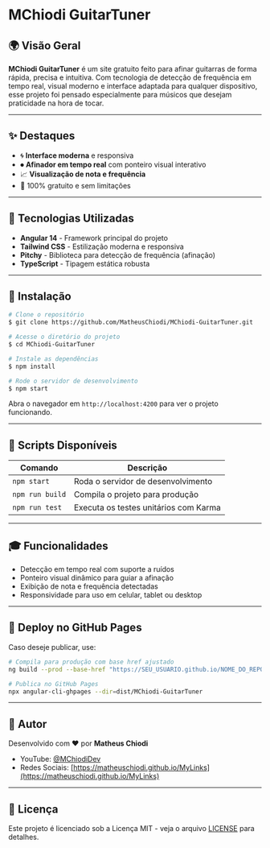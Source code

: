 # MChiodi GuitarTuner

## 🌍 Visão Geral

**MChiodi GuitarTuner** é um site gratuito feito para afinar guitarras de forma rápida, precisa e intuitiva. Com tecnologia de detecção de frequência em tempo real, visual moderno e interface adaptada para qualquer dispositivo, esse projeto foi pensado especialmente para músicos que desejam praticidade na hora de tocar.

---

## ✨ Destaques

- 🌀 **Interface moderna** e responsiva
- ⏺ **Afinador em tempo real** com ponteiro visual interativo
- 📈 **Visualização de nota e frequência**
- 🚀 100% gratuito e sem limitações

---

## 🚀 Tecnologias Utilizadas

- **Angular 14** - Framework principal do projeto
- **Tailwind CSS** - Estilização moderna e responsiva
- **Pitchy** - Biblioteca para detecção de frequência (afinação)
- **TypeScript** - Tipagem estática robusta

---

## 🚧 Instalação

```bash
# Clone o repositório
$ git clone https://github.com/MatheusChiodi/MChiodi-GuitarTuner.git

# Acesse o diretório do projeto
$ cd MChiodi-GuitarTuner

# Instale as dependências
$ npm install

# Rode o servidor de desenvolvimento
$ npm start
```

Abra o navegador em `http://localhost:4200` para ver o projeto funcionando.

---

## 🔄 Scripts Disponíveis

| Comando         | Descrição                             |
| --------------- | ------------------------------------- |
| `npm start`     | Roda o servidor de desenvolvimento    |
| `npm run build` | Compila o projeto para produção       |
| `npm run test`  | Executa os testes unitários com Karma |

---

## 🎓 Funcionalidades

- Detecção em tempo real com suporte a ruídos
- Ponteiro visual dinâmico para guiar a afinação
- Exibição de nota e frequência detectadas
- Responsividade para uso em celular, tablet ou desktop

---

## 🚀 Deploy no GitHub Pages

Caso deseje publicar, use:

```bash
# Compila para produção com base href ajustado
ng build --prod --base-href "https://SEU_USUARIO.github.io/NOME_DO_REPOSITORIO/"

# Publica no GitHub Pages
npx angular-cli-ghpages --dir=dist/MChiodi-GuitarTuner
```

---

## 👥 Autor

Desenvolvido com ❤️ por **Matheus Chiodi**

- YouTube: [@MChiodiDev](https://youtube.com/@MChiodiDev)
- Redes Sociais: [https://matheuschiodi.github.io/MyLinks](https://matheuschiodi.github.io/MyLinks)

---

## 💼 Licença

Este projeto é licenciado sob a Licença MIT - veja o arquivo [LICENSE](LICENSE) para detalhes.
